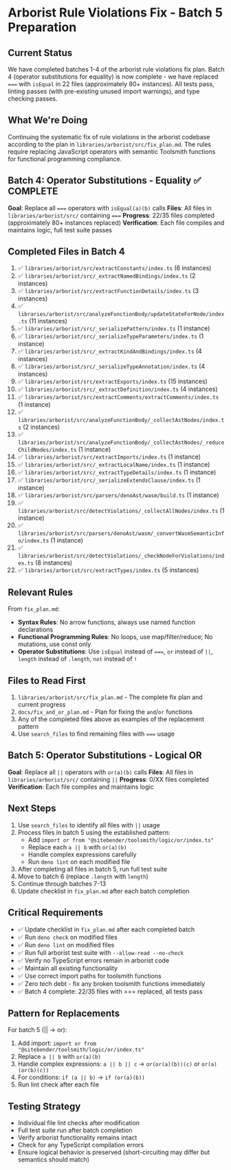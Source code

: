 # Arborist Rule Violations Fix - Batch 5 Preparation

## Current Status
We have completed batches 1-4 of the arborist rule violations fix plan. Batch 4 (operator substitutions for equality) is now complete - we have replaced `===` with `isEqual` in 22 files (approximately 80+ instances). All tests pass, linting passes (with pre-existing unused import warnings), and type checking passes.

## What We're Doing
Continuing the systematic fix of rule violations in the arborist codebase according to the plan in `libraries/arborist/src/fix_plan.md`. The rules require replacing JavaScript operators with semantic Toolsmith functions for functional programming compliance.

## Batch 4: Operator Substitutions - Equality ✅ COMPLETE
**Goal**: Replace all `===` operators with `isEqual(a)(b)` calls
**Files**: All files in `libraries/arborist/src/` containing `===`
**Progress**: 22/35 files completed (approximately 80+ instances replaced)
**Verification**: Each file compiles and maintains logic, full test suite passes

## Completed Files in Batch 4
1. ✅ `libraries/arborist/src/extractConstants/index.ts` (6 instances)
2. ✅ `libraries/arborist/src/_extractNamedBindings/index.ts` (2 instances)
3. ✅ `libraries/arborist/src/extractFunctionDetails/index.ts` (3 instances)
4. ✅ `libraries/arborist/src/analyzeFunctionBody/updateStateForNode/index.ts` (11 instances)
5. ✅ `libraries/arborist/src/_serializePattern/index.ts` (1 instance)
6. ✅ `libraries/arborist/src/_serializeTypeParameters/index.ts` (1 instance)
7. ✅ `libraries/arborist/src/_extractKindAndBindings/index.ts` (4 instances)
8. ✅ `libraries/arborist/src/_serializeTypeAnnotation/index.ts` (4 instances)
9. ✅ `libraries/arborist/src/extractExports/index.ts` (15 instances)
10. ✅ `libraries/arborist/src/_extractDefinition/index.ts` (4 instances)
11. ✅ `libraries/arborist/src/extractComments/extractComments/index.ts` (1 instance)
12. ✅ `libraries/arborist/src/analyzeFunctionBody/_collectAstNodes/index.ts` (2 instances)
13. ✅ `libraries/arborist/src/analyzeFunctionBody/_collectAstNodes/_reduceChildNodes/index.ts` (1 instance)
14. ✅ `libraries/arborist/src/extractImports/index.ts` (1 instance)
15. ✅ `libraries/arborist/src/_extractLocalName/index.ts` (1 instance)
16. ✅ `libraries/arborist/src/_extractTypeDetails/index.ts` (1 instance)
17. ✅ `libraries/arborist/src/_serializeExtendsClause/index.ts` (1 instance)
18. ✅ `libraries/arborist/src/parsers/denoAst/wasm/build.ts` (1 instance)
19. ✅ `libraries/arborist/src/detectViolations/_collectAllNodes/index.ts` (1 instance)
20. ✅ `libraries/arborist/src/parsers/denoAst/wasm/_convertWasmSemanticInfo/index.ts` (1 instance)
21. ✅ `libraries/arborist/src/detectViolations/_checkNodeForViolations/index.ts` (8 instances)
22. ✅ `libraries/arborist/src/extractTypes/index.ts` (5 instances)

## Relevant Rules
From `fix_plan.md`:
- **Syntax Rules**: No arrow functions, always use named function declarations
- **Functional Programming Rules**: No loops, use map/filter/reduce; No mutations, use const only
- **Operator Substitutions**: Use `isEqual` instead of `===`, `or` instead of `||`, `length` instead of `.length`, `not` instead of `!`

## Files to Read First
1. `libraries/arborist/src/fix_plan.md` - The complete fix plan and current progress
2. `docs/fix_and_or_plan.md` - Plan for fixing the `and`/`or` functions
3. Any of the completed files above as examples of the replacement pattern
4. Use `search_files` to find remaining files with `===` usage

## Batch 5: Operator Substitutions - Logical OR
**Goal**: Replace all `||` operators with `or(a)(b)` calls
**Files**: All files in `libraries/arborist/src/` containing `||`
**Progress**: 0/XX files completed
**Verification**: Each file compiles and maintains logic

## Next Steps
1. Use `search_files` to identify all files with `||` usage
2. Process files in batch 5 using the established pattern:
   - Add `import or from "@sitebender/toolsmith/logic/or/index.ts"`
   - Replace each `a || b` with `or(a)(b)`
   - Handle complex expressions carefully
   - Run `deno lint` on each modified file
3. After completing all files in batch 5, run full test suite
4. Move to batch 6 (replace `.length` with `length`)
5. Continue through batches 7-13
6. Update checklist in `fix_plan.md` after each batch completion

## Critical Requirements
- ✅ Update checklist in `fix_plan.md` after each completed batch
- ✅ Run `deno check` on modified files
- ✅ Run `deno lint` on modified files
- ✅ Run full arborist test suite with `--allow-read --no-check`
- ✅ Verify no TypeScript errors remain in arborist code
- ✅ Maintain all existing functionality
- ✅ Use correct import paths for toolsmith functions
- ✅ Zero tech debt - fix any broken toolsmith functions immediately
- ✅ Batch 4 complete: 22/35 files with === replaced, all tests pass

## Pattern for Replacements
For batch 5 (|| → or):
1. Add import: `import or from "@sitebender/toolsmith/logic/or/index.ts"`
2. Replace `a || b` with `or(a)(b)`
3. Handle complex expressions: `a || b || c` → `or(or(a)(b))(c)` or `or(a)(or(b)(c))`
4. For conditions: `if (a || b)` → `if (or(a)(b))`
5. Run lint check after each file

## Testing Strategy
- Individual file lint checks after modification
- Full test suite run after batch completion
- Verify arborist functionality remains intact
- Check for any TypeScript compilation errors
- Ensure logical behavior is preserved (short-circuiting may differ but semantics should match)

